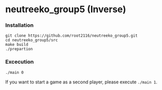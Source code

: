 # neutreeko_group5 (Inverse)
### Installation

```
git clone https://github.com/root2116/neutreeko_group5.git
cd neutreeko_group5/src
make build
./prepartion
```
### Excecution
```
./main 0
```
If you want to start a game as a second player, please execute `./main 1`.
